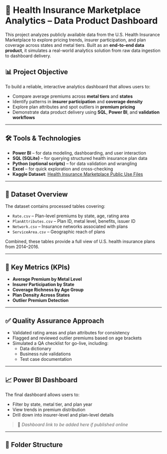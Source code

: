 # 🏥 Health Insurance Marketplace Analytics – Data Product Dashboard

This project analyzes publicly available data from the U.S. Health Insurance Marketplace to explore pricing trends, insurer participation, and plan coverage across states and metal tiers. Built as an **end-to-end data product**, it simulates a real-world analytics solution from raw data ingestion to dashboard delivery.

## 📊 Project Objective

To build a reliable, interactive analytics dashboard that allows users to:
- Compare average premiums across **metal tiers** and **states**
- Identify patterns in **insurer participation** and **coverage density**
- Explore plan attributes and spot outliers in **premium pricing**
- Demonstrate data product delivery using **SQL**, **Power BI**, and **validation workflows**

---

## 🛠 Tools & Technologies

- **Power BI** – for data modeling, dashboarding, and user interaction
- **SQL (SQLite)** – for querying structured health insurance plan data
- **Python (optional scripts)** – for data validation and wrangling
- **Excel** – for quick exploration and cross-checking
- **Kaggle Dataset**: [Health Insurance Marketplace Public Use Files](https://www.kaggle.com/datasets/hhs/health-insurance-marketplace)

---

## 📁 Dataset Overview

The dataset contains processed tables covering:
- `Rate.csv` – Plan-level premiums by state, age, rating area
- `PlanAttributes.csv` – Plan ID, metal level, benefits, issuer ID
- `Network.csv` – Insurance networks associated with plans
- `ServiceArea.csv` – Geographic reach of plans

Combined, these tables provide a full view of U.S. health insurance plans from 2014–2016.

---

## 📌 Key Metrics (KPIs)

- **Average Premium by Metal Level**  
- **Insurer Participation by State**  
- **Coverage Richness by Age Group**  
- **Plan Density Across States**  
- **Outlier Premium Detection**

---

## ✅ Quality Assurance Approach

- Validated rating areas and plan attributes for consistency
- Flagged and reviewed outlier premiums based on age brackets
- Simulated a QA checklist for go-live, including:
  - Data dictionary
  - Business rule validations
  - Test case documentation

---

## 📈 Power BI Dashboard

The final dashboard allows users to:
- Filter by state, metal tier, and plan year
- View trends in premium distribution
- Drill down into insurer-level and plan-level details

> 🔗 *Dashboard link to be added here if published online*

---

## 📂 Folder Structure


